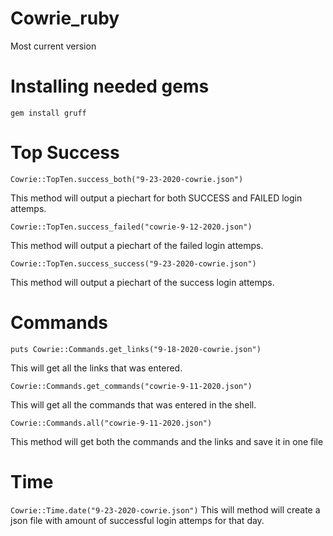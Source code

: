 # Cowrie_ruby
Most current version

# Installing needed gems
```gem install gruff```


# Top Success

```
Cowrie::TopTen.success_both("9-23-2020-cowrie.json")
```
This method will output a piechart for both SUCCESS and FAILED login attemps.

```
Cowrie::TopTen.success_failed("cowrie-9-12-2020.json")
```
This method will output a piechart of the failed login attemps.
```
Cowrie::TopTen.success_success("9-23-2020-cowrie.json")
```
This method will output a piechart of the success login attemps.


# Commands
```
puts Cowrie::Commands.get_links("9-18-2020-cowrie.json")
```
This will get all the links that was entered.
```
Cowrie::Commands.get_commands("cowrie-9-11-2020.json")
```
This will get all the commands that was entered in the shell. 
```
Cowrie::Commands.all("cowrie-9-11-2020.json")
```
This method will get both the commands and the links and save it in one file

# Time
 ```Cowrie::Time.date("9-23-2020-cowrie.json")```
 This will method will create a json file with amount of successful login attemps for that day.
 ``` ```
 
